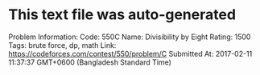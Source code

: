 # This text file was auto-generated

Problem Information:
Code: 550C
Name: Divisibility by Eight
Rating: 1500
Tags: brute force, dp, math
Link: https://codeforces.com/contest/550/problem/C
Submitted At: 2017-02-11 11:37:37 GMT+0600 (Bangladesh Standard Time)